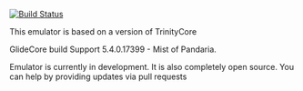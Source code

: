 [![Build Status](https://travis-ci.org/mmoglider/GlideCore.png)](https://travis-ci.org/mmoglider/GlideCore)



This emulator is based on a version of TrinityCore

GlideCore build Support 5.4.0.17399 - Mist of Pandaria.

Emulator is currently in development. It is also completely open source.
You can help by providing updates via pull requests


